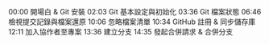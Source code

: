 00:00 開場白 & Git 安裝
02:03 Git 基本設定與初始化
03:36 Git 檔案狀態
06:46 檢視提交記錄與檔案還原
10:06 忽略檔案清單
10:34 GitHub 註冊 & 同步儲存庫
12:11 加入協作者至專案
13:36 建立分支
14:35 發起合併請求 & 合併分支 